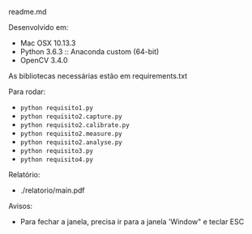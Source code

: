 readme.md

Desenvolvido em:
* Mac OSX 10.13.3 
* Python 3.6.3 :: Anaconda custom (64-bit)
* OpenCV 3.4.0

As bibliotecas necessárias estão em requirements.txt

Para rodar:
* `python requisito1.py`
* `python requisito2.capture.py`
* `python requisito2.calibrate.py`
* `python requisito2.measure.py`
* `python requisito2.analyse.py`
* `python requisito3.py`
* `python requisito4.py`

Relatório:
* ./relatorio/main.pdf

Avisos:
* Para fechar a janela, precisa ir para a janela 'Window" e teclar ESC